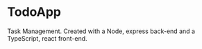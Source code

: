 # TodoApp

Task Management. Created with a Node, express back-end and a TypeScript, react front-end.
